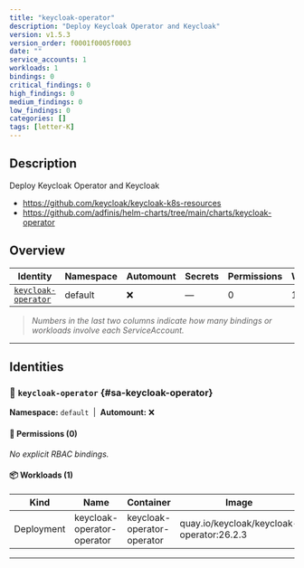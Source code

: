 ```yaml
---
title: "keycloak-operator"
description: "Deploy Keycloak Operator and Keycloak"
version: v1.5.3
version_order: f0001f0005f0003
date: ""
service_accounts: 1
workloads: 1
bindings: 0
critical_findings: 0
high_findings: 0
medium_findings: 0
low_findings: 0
categories: []
tags: [letter-K]
---
```


## Description

Deploy Keycloak Operator and Keycloak

- https://github.com/keycloak/keycloak-k8s-resources
- https://github.com/adfinis/helm-charts/tree/main/charts/keycloak-operator

## Overview

| Identity                                     | Namespace | Automount | Secrets | Permissions | Workloads | Risk |
| -------------------------------------------- | --------- | --------- | ------- | ----------- | --------- | ---- |
| [`keycloak-operator`](#sa-keycloak-operator) | default   | ❌        | —       | 0           | 1         | —    |

> _Numbers in the last two columns indicate how many bindings or workloads involve each ServiceAccount._

---

## Identities

### 🤖 `keycloak-operator` {#sa-keycloak-operator}

**Namespace:** `default`  |  **Automount:** ❌

#### 🔑 Permissions (0)

_No explicit RBAC bindings._

#### 📦 Workloads (1)

| Kind       | Name                       | Container                  | Image                                     |
| ---------- | -------------------------- | -------------------------- | ----------------------------------------- |
| Deployment | keycloak-operator-operator | keycloak-operator-operator | quay.io/keycloak/keycloak-operator:26.2.3 |

---
